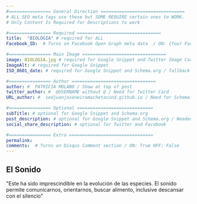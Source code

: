 ```yaml
---
#================ General Direction ================================
# ALL SEO meta tags use these but SOME REQUIRE certain ones to WORK.
# Only Content Is Required for Descriptions to work

#================ Required ================================
title:  "BIOLOGIA" # required for ALL
Facebook_ID:  # Turns on Facebook Open Graph meta data  / ON: {Your Facebook Page ID} OFF: False

#================ Main Image ================================
image: BIOLOGIA.jpg # required for Google Snippet and Twitter Image Card
ImageAlt: # required for Google Snippet
ISO_8601_date: # required for Google Snippet and Schema.org / fallback is in place if you leave it out

#================ Author ================================
author: #  PATRICIA MOLANO / Show at top of post
twitter_author: #  @USERNAME without @ / Need for Twitter Card
URL_author: #  iedjuanjoseneiramachetacund.github.io / Need for Schema.org and Facebook

#================ Optional =============================
subTitle: # optional for Google Snippet and Schema.org  
post_description: # optional for Google Snippet and Schema.org / Needed if there is no Content  
social_share_description: # optional for Twitter and Facebook

#================ Extra ================================
permalink:
comments:  # Turns on Disqus Comment section / ON: True OFF: False
---
```

## El Sonido
"Este ha sido imprescindible en la evolución de las especies. El sonido permite comunicarnos, orientarnos, buscar alimento, inclusive descansar con el silencio"
